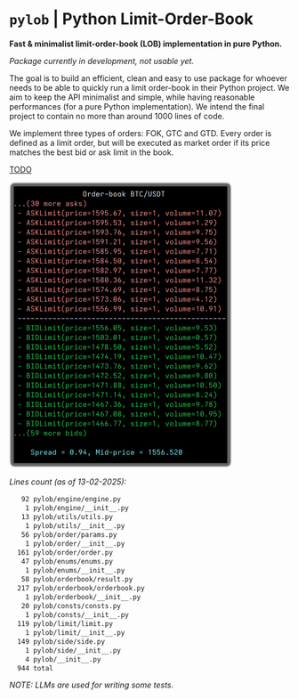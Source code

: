 # `pylob` | Python Limit-Order-Book
**Fast &amp; minimalist limit-order-book (LOB) implementation in pure Python.**

*Package currently in development, not usable yet.*

The goal is to build an efficient, clean and easy to use package for whoever needs to be able to quickly run a limit order-book in their Python project. We aim to keep the API minimalist and simple, while having reasonable performances (for a pure Python implementation). We intend the final project to contain no more than around 1000 lines of code.

We implement three types of orders: FOK, GTC and GTD. Every order is defined as a limit order, but will be executed as market order if its price matches the best bid or ask limit in the book.

<a href="TODO.md">TODO</a>

<img src="ss.png" width=400>

*Lines count (as of 13-02-2025):*
```
   92 pylob/engine/engine.py
    1 pylob/engine/__init__.py
   13 pylob/utils/utils.py
    1 pylob/utils/__init__.py
   56 pylob/order/params.py
    1 pylob/order/__init__.py
  161 pylob/order/order.py
   47 pylob/enums/enums.py
    1 pylob/enums/__init__.py
   58 pylob/orderbook/result.py
  217 pylob/orderbook/orderbook.py
    1 pylob/orderbook/__init__.py
   20 pylob/consts/consts.py
    1 pylob/consts/__init__.py
  119 pylob/limit/limit.py
    1 pylob/limit/__init__.py
  149 pylob/side/side.py
    1 pylob/side/__init__.py
    4 pylob/__init__.py
  944 total
```

*NOTE: LLMs are used for writing some tests.*
